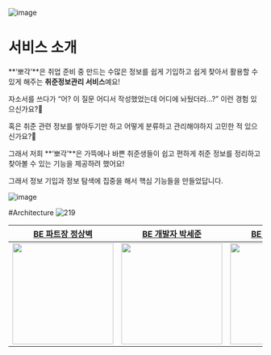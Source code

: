 ![image](https://github.com/user-attachments/assets/79a1fd51-f518-4764-9fa1-718e3ed311b2)

# 서비스 소개
**‘뽀각’**은 취업 준비 중 만드는 수많은 정보를 쉽게 기입하고 쉽게 찾아서 활용할 수 있게 해주는 **취준정보관리 서비스**예요!

자소서를 쓰다가 “어? 이 질문 어디서 작성했었는데 어디에 놔뒀더라…?” 이런 경험 있으신가요?🤔

혹은 취준 관련 정보를 쌓아두기만 하고 어떻게 분류하고 관리해야하지 고민한 적 있으신가요?🤨

그래서 저희 **‘뽀각’**은 가뜩에나 바쁜 취준생들이 쉽고 편하게 취준 정보를 정리하고 찾아볼 수 있는 기능을 제공하려 했어요!

그래서 정보 기입과 정보 탐색에 집중을 해서 핵심 기능들을 만들었답니다.

![image](https://github.com/user-attachments/assets/3205444a-237d-42aa-b27c-2fcba4b2bc8e)

#Architecture
![219](https://github.com/user-attachments/assets/88ff6b38-d1e5-449f-9e97-ccf3c936b607)


|[BE 파트장 정상벽](https://github.com/JeongSangByuk)|[BE 개발자 박세준](https://github.com/sejoon00)|[BE 개발자 이준영](https://github.com/lee-june-young)|
|:--------:|:--------:|:--------:|
|<img src="https://avatars.githubusercontent.com/u/64072741?v=4" width=200>|<img src="https://avatars.githubusercontent.com/u/74056843?v=4" width=200>|<img src="https://avatars.githubusercontent.com/u/84059402?v=4" width=200>|
